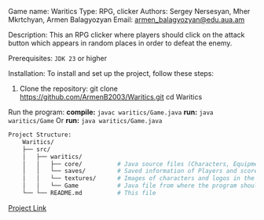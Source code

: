 Game name: Waritics
Type: RPG, clicker
Authors: Sergey Nersesyan, Mher Mkrtchyan, Armen Balagyozyan
Email: armen_balagyozyan@edu.aua.am

Description: This an RPG clicker where players should click on the attack button which appears in random places in order to defeat the enemy.

Prerequisites: `JDK 23` or higher

Installation:
To install and set up the project, follow these steps:
1. Clone the repository:
	git clone https://github.com/ArmenB2003/Waritics.git
	cd Waritics

Run the program: 
	**compile:**  `javac waritics/Game.java`
	**run:** `java waritics/Game`
Or
	**run:** `java waritics/Game.java`
``` bash
Project Structure:
	Waritics/
	├── src/
	│   ├── waritics/
	│   │   ├── core/          # Java source files (Characters, Equipment, Panel)
	│   │   └── saves/         # Saved information of Players and scores
	│   │   └── textures/      # Images of characters and logos in the game
	│   │   └── Game           # Java file from where the program should be ran
	└── └── README.md          # This file
```
	
[Project Link](https://github.com/ArmenB2003/Waritics)

